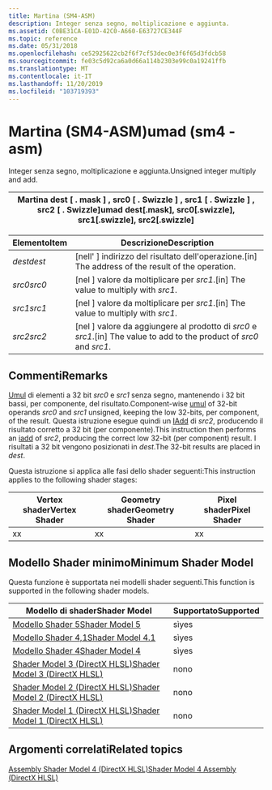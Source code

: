 ```yaml
---
title: Martina (SM4-ASM)
description: Integer senza segno, moltiplicazione e aggiunta.
ms.assetid: C0BE31CA-E01D-42C0-A660-E63727CE344F
ms.topic: reference
ms.date: 05/31/2018
ms.openlocfilehash: ce52925622cb2f6f7cf53dec0e3f6f65d3fdcb58
ms.sourcegitcommit: fe03c5d92ca6a0d66a114b2303e99c0a19241ffb
ms.translationtype: MT
ms.contentlocale: it-IT
ms.lasthandoff: 11/20/2019
ms.locfileid: "103719393"
---
```

# <a name="umad-sm4---asm"></a><span data-ttu-id="3da9d-103">Martina (SM4-ASM)</span><span class="sxs-lookup"><span data-stu-id="3da9d-103">umad (sm4 - asm)</span></span>

<span data-ttu-id="3da9d-104">Integer senza segno, moltiplicazione e aggiunta.</span><span class="sxs-lookup"><span data-stu-id="3da9d-104">Unsigned integer multiply and add.</span></span>



| <span data-ttu-id="3da9d-105">Martina dest \[ . mask \] , src0 \[ . Swizzle \] , src1 \[ . Swizzle \] , src2 \[ . Swizzle\]</span><span class="sxs-lookup"><span data-stu-id="3da9d-105">umad dest\[.mask\], src0\[.swizzle\], src1\[.swizzle\], src2\[.swizzle\]</span></span> |
|--------------------------------------------------------------------------|



 



| <span data-ttu-id="3da9d-106">Elemento</span><span class="sxs-lookup"><span data-stu-id="3da9d-106">Item</span></span>                                                            | <span data-ttu-id="3da9d-107">Descrizione</span><span class="sxs-lookup"><span data-stu-id="3da9d-107">Description</span></span>                                                             |
|-----------------------------------------------------------------|-------------------------------------------------------------------------|
| <span data-ttu-id="3da9d-108"><span id="dest"></span><span id="DEST"></span>*dest*</span><span class="sxs-lookup"><span data-stu-id="3da9d-108"><span id="dest"></span><span id="DEST"></span>*dest*</span></span><br/> | <span data-ttu-id="3da9d-109">\[nell' \] indirizzo del risultato dell'operazione.</span><span class="sxs-lookup"><span data-stu-id="3da9d-109">\[in\] The address of the result of the operation.</span></span><br/>           |
| <span data-ttu-id="3da9d-110"><span id="src0"></span><span id="SRC0"></span>*src0*</span><span class="sxs-lookup"><span data-stu-id="3da9d-110"><span id="src0"></span><span id="SRC0"></span>*src0*</span></span><br/> | <span data-ttu-id="3da9d-111">\[nel \] valore da moltiplicare per *src1*.</span><span class="sxs-lookup"><span data-stu-id="3da9d-111">\[in\] The value to multiply with *src1*.</span></span><br/>                    |
| <span data-ttu-id="3da9d-112"><span id="src1"></span><span id="SRC1"></span>*src1*</span><span class="sxs-lookup"><span data-stu-id="3da9d-112"><span id="src1"></span><span id="SRC1"></span>*src1*</span></span><br/> | <span data-ttu-id="3da9d-113">\[nel \] valore da moltiplicare per *src1*.</span><span class="sxs-lookup"><span data-stu-id="3da9d-113">\[in\] The value to multiply with *src1*.</span></span><br/>                     |
| <span data-ttu-id="3da9d-114"><span id="src2"></span><span id="SRC2"></span>*src2*</span><span class="sxs-lookup"><span data-stu-id="3da9d-114"><span id="src2"></span><span id="SRC2"></span>*src2*</span></span><br/> | <span data-ttu-id="3da9d-115">\[nel \] valore da aggiungere al prodotto di *src0* e *src1*.</span><span class="sxs-lookup"><span data-stu-id="3da9d-115">\[in\] The value to add to the product of *src0* and *src1*.</span></span><br/> |



 

## <a name="remarks"></a><span data-ttu-id="3da9d-116">Commenti</span><span class="sxs-lookup"><span data-stu-id="3da9d-116">Remarks</span></span>

<span data-ttu-id="3da9d-117">[Umul](umul--sm4---asm-.md) di elementi a 32 bit *src0* e *src1* senza segno, mantenendo i 32 bit bassi, per componente, del risultato.</span><span class="sxs-lookup"><span data-stu-id="3da9d-117">Component-wise [umul](umul--sm4---asm-.md) of 32-bit operands *src0* and *src1* unsigned, keeping the low 32-bits, per component, of the result.</span></span> <span data-ttu-id="3da9d-118">Questa istruzione esegue quindi un [IAdd](iadd--sm4---asm-.md) di *src2*, producendo il risultato corretto a 32 bit (per componente).</span><span class="sxs-lookup"><span data-stu-id="3da9d-118">This instruction then performs an [iadd](iadd--sm4---asm-.md) of *src2*, producing the correct low 32-bit (per component) result.</span></span> <span data-ttu-id="3da9d-119">I risultati a 32 bit vengono posizionati in *dest*.</span><span class="sxs-lookup"><span data-stu-id="3da9d-119">The 32-bit results are placed in *dest*.</span></span>

<span data-ttu-id="3da9d-120">Questa istruzione si applica alle fasi dello shader seguenti:</span><span class="sxs-lookup"><span data-stu-id="3da9d-120">This instruction applies to the following shader stages:</span></span>



| <span data-ttu-id="3da9d-121">Vertex shader</span><span class="sxs-lookup"><span data-stu-id="3da9d-121">Vertex Shader</span></span> | <span data-ttu-id="3da9d-122">Geometry shader</span><span class="sxs-lookup"><span data-stu-id="3da9d-122">Geometry Shader</span></span> | <span data-ttu-id="3da9d-123">Pixel shader</span><span class="sxs-lookup"><span data-stu-id="3da9d-123">Pixel Shader</span></span> |
|---------------|-----------------|--------------|
| <span data-ttu-id="3da9d-124">x</span><span class="sxs-lookup"><span data-stu-id="3da9d-124">x</span></span>             | <span data-ttu-id="3da9d-125">x</span><span class="sxs-lookup"><span data-stu-id="3da9d-125">x</span></span>               | <span data-ttu-id="3da9d-126">x</span><span class="sxs-lookup"><span data-stu-id="3da9d-126">x</span></span>            |



 

## <a name="minimum-shader-model"></a><span data-ttu-id="3da9d-127">Modello Shader minimo</span><span class="sxs-lookup"><span data-stu-id="3da9d-127">Minimum Shader Model</span></span>

<span data-ttu-id="3da9d-128">Questa funzione è supportata nei modelli shader seguenti.</span><span class="sxs-lookup"><span data-stu-id="3da9d-128">This function is supported in the following shader models.</span></span>



| <span data-ttu-id="3da9d-129">Modello di shader</span><span class="sxs-lookup"><span data-stu-id="3da9d-129">Shader Model</span></span>                                              | <span data-ttu-id="3da9d-130">Supportato</span><span class="sxs-lookup"><span data-stu-id="3da9d-130">Supported</span></span> |
|-----------------------------------------------------------|-----------|
| [<span data-ttu-id="3da9d-131">Modello Shader 5</span><span class="sxs-lookup"><span data-stu-id="3da9d-131">Shader Model 5</span></span>](d3d11-graphics-reference-sm5.md)        | <span data-ttu-id="3da9d-132">sì</span><span class="sxs-lookup"><span data-stu-id="3da9d-132">yes</span></span>       |
| [<span data-ttu-id="3da9d-133">Modello Shader 4,1</span><span class="sxs-lookup"><span data-stu-id="3da9d-133">Shader Model 4.1</span></span>](dx-graphics-hlsl-sm4.md)              | <span data-ttu-id="3da9d-134">sì</span><span class="sxs-lookup"><span data-stu-id="3da9d-134">yes</span></span>       |
| [<span data-ttu-id="3da9d-135">Modello Shader 4</span><span class="sxs-lookup"><span data-stu-id="3da9d-135">Shader Model 4</span></span>](dx-graphics-hlsl-sm4.md)                | <span data-ttu-id="3da9d-136">sì</span><span class="sxs-lookup"><span data-stu-id="3da9d-136">yes</span></span>       |
| [<span data-ttu-id="3da9d-137">Shader Model 3 (DirectX HLSL)</span><span class="sxs-lookup"><span data-stu-id="3da9d-137">Shader Model 3 (DirectX HLSL)</span></span>](dx-graphics-hlsl-sm3.md) | <span data-ttu-id="3da9d-138">no</span><span class="sxs-lookup"><span data-stu-id="3da9d-138">no</span></span>        |
| [<span data-ttu-id="3da9d-139">Shader Model 2 (DirectX HLSL)</span><span class="sxs-lookup"><span data-stu-id="3da9d-139">Shader Model 2 (DirectX HLSL)</span></span>](dx-graphics-hlsl-sm2.md) | <span data-ttu-id="3da9d-140">no</span><span class="sxs-lookup"><span data-stu-id="3da9d-140">no</span></span>        |
| [<span data-ttu-id="3da9d-141">Shader Model 1 (DirectX HLSL)</span><span class="sxs-lookup"><span data-stu-id="3da9d-141">Shader Model 1 (DirectX HLSL)</span></span>](dx-graphics-hlsl-sm1.md) | <span data-ttu-id="3da9d-142">no</span><span class="sxs-lookup"><span data-stu-id="3da9d-142">no</span></span>        |



 

## <a name="related-topics"></a><span data-ttu-id="3da9d-143">Argomenti correlati</span><span class="sxs-lookup"><span data-stu-id="3da9d-143">Related topics</span></span>

<dl> <dt>

[<span data-ttu-id="3da9d-144">Assembly Shader Model 4 (DirectX HLSL)</span><span class="sxs-lookup"><span data-stu-id="3da9d-144">Shader Model 4 Assembly (DirectX HLSL)</span></span>](dx-graphics-hlsl-sm4-asm.md)
</dt> </dl>

 

 





